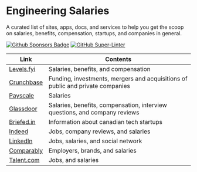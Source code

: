 # Engineering Salaries

A curated list of sites, apps, docs, and services to help you get the scoop on salaries, benefits, compensation, startups, and companies in general.

[![Github Sponsors Badge](https://img.shields.io/static/v1?label=Sponsor&message=%E2%9D%A4&logo=GitHub&color=%23fe8e86)](https://github.com/sponsors/emilioleon)
[![GitHub Super-Linter](https://github.com/emilioleon/awesome-dev-tools/workflows/Lint%20Code%20Base/badge.svg)](https://github.com/marketplace/actions/super-linter)

| Link | Contents |
| ---- | -------- |
| [Levels.fyi](https://levels.fyi) | Salaries, benefits, and compensation |
| [Crunchbase](https://crunchbase.com) | Funding, investments, mergers and acquisitions of public and private companies |
| [Payscale](https://payscale.com) | Salaries |
| [Glassdoor](https://glassdoor.com) | Salaries, benefits, compensation, interview questions, and company reviews |
| [Briefed.in](https://briefed.in/) | Information about canadian tech startups |
| [Indeed](https://indeed.com) | Jobs, company reviews, and salaries
| [LinkedIn](http://linkedin.com) | Jobs, salaries, and social network
| [Comparably](https://www.comparably.com/) | Employers, brands, and salaries |
| [Talent.com](https://talent.com) | Jobs, and salaries

